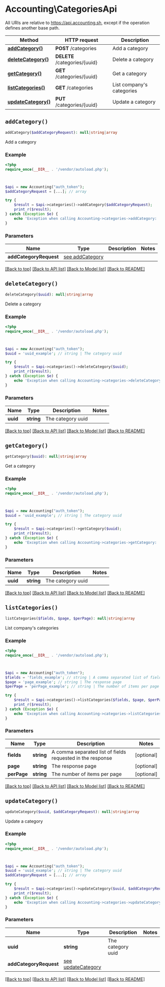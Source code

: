 # Accounting\CategoriesApi

All URIs are relative to https://api.accounting.sh, except if the operation defines another base path.

| Method | HTTP request | Description |
| ------------- | ------------- | ------------- |
| [**addCategory()**](CategoriesApi.md#addCategory) | **POST** /categories | Add a category |
| [**deleteCategory()**](CategoriesApi.md#deleteCategory) | **DELETE** /categories/{uuid} | Delete a category |
| [**getCategory()**](CategoriesApi.md#getCategory) | **GET** /categories/{uuid} | Get a category |
| [**listCategories()**](CategoriesApi.md#listCategories) | **GET** /categories | List company&#39;s categories |
| [**updateCategory()**](CategoriesApi.md#updateCategory) | **PUT** /categories/{uuid} | Update a category |


## `addCategory()`

```php
addCategory($addCategoryRequest): null|string|array
```

Add a category

### Example

```php
<?php
require_once(__DIR__ . '/vendor/autoload.php');



$api = new Accounting("auth_token");
$addCategoryRequest = [...]; // array

try {
    $result = $api->categories()->addCategory($addCategoryRequest);
    print_r($result);
} catch (Exception $e) {
    echo 'Exception when calling Accounting->categories->addCategory: ', $e->getMessage(), PHP_EOL;
}
```

### Parameters

| Name | Type | Description  | Notes |
| ------------- | ------------- | ------------- | ------------- |
| **addCategoryRequest** | [see addCategory](https://api.accounting.sh/swagger.html#operation/addCategory)|  | |

[[Back to top]](#) [[Back to API list]](../../README.md#endpoints)
[[Back to Model list]](../../README.md#models)
[[Back to README]](../../README.md)

## `deleteCategory()`

```php
deleteCategory($uuid): null|string|array
```

Delete a category

### Example

```php
<?php
require_once(__DIR__ . '/vendor/autoload.php');



$api = new Accounting("auth_token");
$uuid = 'uuid_example'; // string | The category uuid

try {
    $result = $api->categories()->deleteCategory($uuid);
    print_r($result);
} catch (Exception $e) {
    echo 'Exception when calling Accounting->categories->deleteCategory: ', $e->getMessage(), PHP_EOL;
}
```

### Parameters

| Name | Type | Description  | Notes |
| ------------- | ------------- | ------------- | ------------- |
| **uuid** | **string**| The category uuid | |

[[Back to top]](#) [[Back to API list]](../../README.md#endpoints)
[[Back to Model list]](../../README.md#models)
[[Back to README]](../../README.md)

## `getCategory()`

```php
getCategory($uuid): null|string|array
```

Get a category

### Example

```php
<?php
require_once(__DIR__ . '/vendor/autoload.php');



$api = new Accounting("auth_token");
$uuid = 'uuid_example'; // string | The category uuid

try {
    $result = $api->categories()->getCategory($uuid);
    print_r($result);
} catch (Exception $e) {
    echo 'Exception when calling Accounting->categories->getCategory: ', $e->getMessage(), PHP_EOL;
}
```

### Parameters

| Name | Type | Description  | Notes |
| ------------- | ------------- | ------------- | ------------- |
| **uuid** | **string**| The category uuid | |

[[Back to top]](#) [[Back to API list]](../../README.md#endpoints)
[[Back to Model list]](../../README.md#models)
[[Back to README]](../../README.md)

## `listCategories()`

```php
listCategories($fields, $page, $perPage): null|string|array
```

List company's categories

### Example

```php
<?php
require_once(__DIR__ . '/vendor/autoload.php');



$api = new Accounting("auth_token");
$fields = 'fields_example'; // string | A comma separated list of fields requested in the response
$page = 'page_example'; // string | The response page
$perPage = 'perPage_example'; // string | The number of items per page

try {
    $result = $api->categories()->listCategories($fields, $page, $perPage);
    print_r($result);
} catch (Exception $e) {
    echo 'Exception when calling Accounting->categories->listCategories: ', $e->getMessage(), PHP_EOL;
}
```

### Parameters

| Name | Type | Description  | Notes |
| ------------- | ------------- | ------------- | ------------- |
| **fields** | **string**| A comma separated list of fields requested in the response | [optional] |
| **page** | **string**| The response page | [optional] |
| **perPage** | **string**| The number of items per page | [optional] |

[[Back to top]](#) [[Back to API list]](../../README.md#endpoints)
[[Back to Model list]](../../README.md#models)
[[Back to README]](../../README.md)

## `updateCategory()`

```php
updateCategory($uuid, $addCategoryRequest): null|string|array
```

Update a category

### Example

```php
<?php
require_once(__DIR__ . '/vendor/autoload.php');



$api = new Accounting("auth_token");
$uuid = 'uuid_example'; // string | The category uuid
$addCategoryRequest = [...]; // array

try {
    $result = $api->categories()->updateCategory($uuid, $addCategoryRequest);
    print_r($result);
} catch (Exception $e) {
    echo 'Exception when calling Accounting->categories->updateCategory: ', $e->getMessage(), PHP_EOL;
}
```

### Parameters

| Name | Type | Description  | Notes |
| ------------- | ------------- | ------------- | ------------- |
| **uuid** | **string**| The category uuid | |
| **addCategoryRequest** | [see updateCategory](https://api.accounting.sh/swagger.html#operation/updateCategory)|  | |

[[Back to top]](#) [[Back to API list]](../../README.md#endpoints)
[[Back to Model list]](../../README.md#models)
[[Back to README]](../../README.md)
